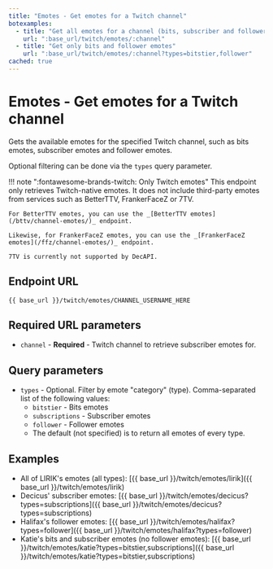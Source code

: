 ```yaml
---
title: "Emotes - Get emotes for a Twitch channel"
botexamples:
  - title: "Get all emotes for a channel (bits, subscriber and follower emotes)"
    url: ":base_url/twitch/emotes/:channel"
  - title: "Get only bits and follower emotes"
    url: ":base_url/twitch/emotes/:channel?types=bitstier,follower"
cached: true
---
```


# Emotes - Get emotes for a Twitch channel

Gets the available emotes for the specified Twitch channel, such as bits emotes, subscriber emotes and follower emotes.

Optional filtering can be done via the `types` query parameter.

!!! note ":fontawesome-brands-twitch: Only Twitch emotes"
    This endpoint only retrieves Twitch-native emotes. It does not include third-party emotes from services such as BetterTTV, FrankerFaceZ or 7TV.
    
    For BetterTTV emotes, you can use the _[BetterTTV emotes](/bttv/channel-emotes/)_ endpoint.

    Likewise, for FrankerFaceZ emotes, you can use the _[FrankerFaceZ emotes](/ffz/channel-emotes/)_ endpoint.

    7TV is currently not supported by DecAPI.

## Endpoint URL

`{{ base_url }}/twitch/emotes/CHANNEL_USERNAME_HERE`

## Required URL parameters

- `channel` - **Required** - Twitch channel to retrieve subscriber emotes for.

## Query parameters

- `types` - Optional. Filter by emote "category" (type). Comma-separated list of the following values:
    - `bitstier` - Bits emotes
    - `subscriptions` - Subscriber emotes
    - `follower` - Follower emotes
    - The default (not specified) is to return all emotes of every type.

## Examples

- All of LIRIK's emotes (all types): [{{ base_url }}/twitch/emotes/lirik]({{ base_url }}/twitch/emotes/lirik)
- Decicus' subscriber emotes: [{{ base_url }}/twitch/emotes/decicus?types=subscriptions]({{ base_url }}/twitch/emotes/decicus?types=subscriptions)
- Halifax's follower emotes: [{{ base_url }}/twitch/emotes/halifax?types=follower]({{ base_url }}/twitch/emotes/halifax?types=follower)
- Katie's bits and subscriber emotes (no follower emotes): [{{ base_url }}/twitch/emotes/katie?types=bitstier,subscriptions]({{ base_url }}/twitch/emotes/katie?types=bitstier,subscriptions)